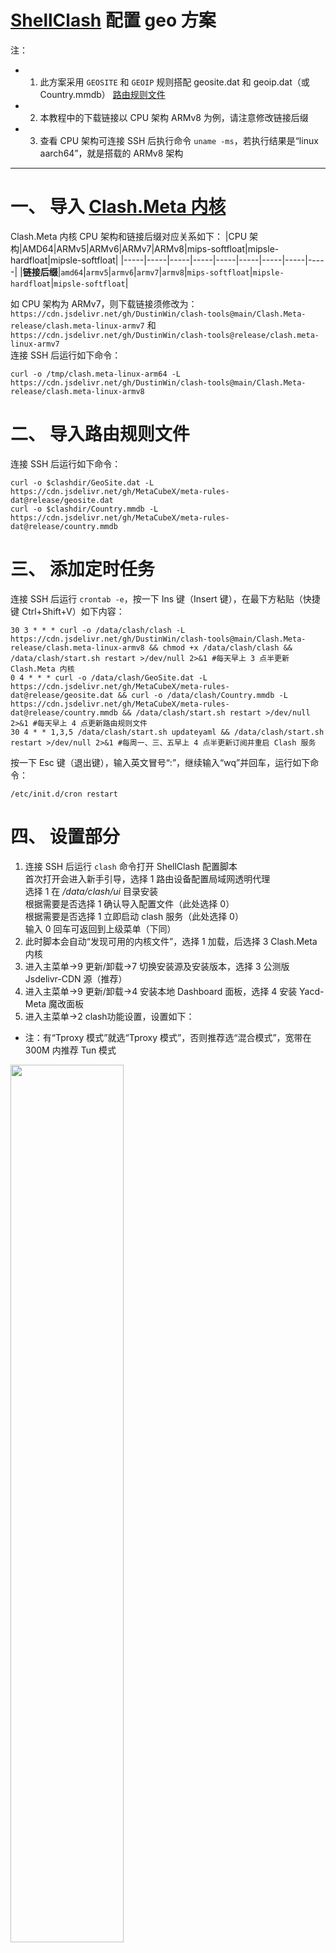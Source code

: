 # [ShellClash](https://github.com/juewuy/ShellClash) 配置 geo 方案
注：
- 1. 此方案采用 `GEOSITE` 和 `GEOIP` 规则搭配 geosite.dat 和 geoip.dat（或 Country.mmdb） [路由规则文件](https://github.com/MetaCubeX/meta-rules-dat)
- 2. 本教程中的下载链接以 CPU 架构 ARMv8 为例，请注意修改链接后缀
- 3. 查看 CPU 架构可连接 SSH 后执行命令 `uname -ms`，若执行结果是“linux aarch64”，就是搭载的 ARMv8 架构
---
# 一、 导入 [Clash.Meta 内核](https://github.com/MetaCubeX/Clash.Meta)
Clash.Meta 内核 CPU 架构和链接后缀对应关系如下：
|CPU 架构|AMD64|ARMv5|ARMv6|ARMv7|ARMv8|mips-softfloat|mipsle-hardfloat|mipsle-softfloat|
|-----|-----|-----|-----|-----|-----|-----|-----|-----|
|**链接后缀**|`amd64`|`armv5`|`armv6`|`armv7`|`armv8`|`mips-softfloat`|`mipsle-hardfloat`|`mipsle-softfloat`|

如 CPU 架构为 ARMv7，则下载链接须修改为：`https://cdn.jsdelivr.net/gh/DustinWin/clash-tools@main/Clash.Meta-release/clash.meta-linux-armv7`
和 `https://cdn.jsdelivr.net/gh/DustinWin/clash-tools@release/clash.meta-linux-armv7`  
连接 SSH 后运行如下命令：
```
curl -o /tmp/clash.meta-linux-arm64 -L https://cdn.jsdelivr.net/gh/DustinWin/clash-tools@main/Clash.Meta-release/clash.meta-linux-armv8
```
# 二、 导入路由规则文件
连接 SSH 后运行如下命令：
```
curl -o $clashdir/GeoSite.dat -L https://cdn.jsdelivr.net/gh/MetaCubeX/meta-rules-dat@release/geosite.dat
curl -o $clashdir/Country.mmdb -L https://cdn.jsdelivr.net/gh/MetaCubeX/meta-rules-dat@release/country.mmdb
```
# 三、 添加定时任务
连接 SSH 后运行 `crontab -e`，按一下 Ins 键（Insert 键），在最下方粘贴（快捷键 Ctrl+Shift+V）如下内容：
```
30 3 * * * curl -o /data/clash/clash -L https://cdn.jsdelivr.net/gh/DustinWin/clash-tools@main/Clash.Meta-release/clash.meta-linux-armv8 && chmod +x /data/clash/clash && /data/clash/start.sh restart >/dev/null 2>&1 #每天早上 3 点半更新 Clash.Meta 内核
0 4 * * * curl -o /data/clash/GeoSite.dat -L https://cdn.jsdelivr.net/gh/MetaCubeX/meta-rules-dat@release/geosite.dat && curl -o /data/clash/Country.mmdb -L https://cdn.jsdelivr.net/gh/MetaCubeX/meta-rules-dat@release/country.mmdb && /data/clash/start.sh restart >/dev/null 2>&1 #每天早上 4 点更新路由规则文件
30 4 * * 1,3,5 /data/clash/start.sh updateyaml && /data/clash/start.sh restart >/dev/null 2>&1 #每周一、三、五早上 4 点半更新订阅并重启 Clash 服务
```
按一下 Esc 键（退出键），输入英文冒号“:”，继续输入“wq”并回车，运行如下命令：
```
/etc/init.d/cron restart
```
# 四、 设置部分
1. 连接 SSH 后运行 `clash` 命令打开 ShellClash 配置脚本  
首次打开会进入新手引导，选择 1 路由设备配置局域网透明代理  
选择 1 在 */data/clash/ui* 目录安装  
根据需要是否选择 1 确认导入配置文件（此处选择 0）  
根据需要是否选择 1 立即启动 clash 服务（此处选择 0）  
输入 0 回车可返回到上级菜单（下同）  
2. 此时脚本会自动“发现可用的内核文件”，选择 1 加载，后选择 3 Clash.Meta 内核
3. 进入主菜单->9 更新/卸载->7 切换安装源及安装版本，选择 3 公测版 Jsdelivr-CDN 源（推荐）
4. 进入主菜单->9 更新/卸载->4 安装本地 Dashboard 面板，选择 4 安装 Yacd-Meta 魔改面板
5. 进入主菜单->2 clash功能设置，设置如下：
- 注：有“Tproxy 模式”就选“Tproxy 模式”，否则推荐选“混合模式”，宽带在 300M 内推荐 Tun 模式
<img src="https://github.com/DustinWin/clash-tutorials/assets/45238096/717281f6-8cc9-4379-88ef-77a699f58deb" width="60%"/>  

6. 进入主菜单->4 clash 启动设置，选择 1 允许 clash 开机启动
7. 进入主菜单->5 设置定时任务，查看定时任务是否添加成功
<img src="https://github.com/DustinWin/clash-tutorials/assets/45238096/3740f34e-b136-44a5-8f0d-401d35847cf7" width="60%"/>  

8. 进入主菜单->7 clash 进阶设置->6 配置内置 DNS 服务，选择 4 一键配置加密（推荐）
9. 进入主菜单->6 导入配置文件->2 导入 Clash 配置文件链接，粘贴《[生成带有自定义规则和代理组的配置文件 yaml 直链 geo 方案](https://github.com/DustinWin/clash-tutorials/blob/main/%E6%95%99%E7%A8%8B%E5%90%88%E9%9B%86/%E5%9F%BA%E7%A1%80%E7%AF%87/%E7%94%9F%E6%88%90%E5%B8%A6%E6%9C%89%E8%87%AA%E5%AE%9A%E4%B9%89%E8%A7%84%E5%88%99%E5%92%8C%E4%BB%A3%E7%90%86%E7%BB%84%E7%9A%84%E9%85%8D%E7%BD%AE%E6%96%87%E4%BB%B6%20yaml%20%E7%9B%B4%E9%93%BE%20geo%20%E6%96%B9%E6%A1%88.md)》中生成的配置文件 .yaml 文件直链，启动 clash 服务即可
10. 访问 Dashboard 面板 [http://192.168.31.1:9999/ui](http://192.168.31.1:9999/ui)，首次打开需要添加“API Base URL”，输入 `http://192.168.31.1:9999` 并点击“Add”，最后点击下方新增的 http://192.168.31.1:9999 即可  
<img src="https://github.com/DustinWin/clash-tutorials/assets/45238096/5c411c5a-8ae4-4e5a-a4f0-364dbf65f57c" width="60%"/>  

11. 进入 Dashboard 面板->代理，找到下方的“Proxy Provider”，点击“转圈图标”（Update），也可手动更新节点
